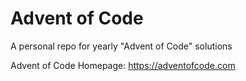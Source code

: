 # Advent of Code

A personal repo for yearly "Advent of Code" solutions

Advent of Code Homepage: https://adventofcode.com